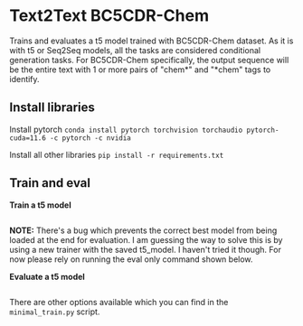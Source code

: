 # Text2Text BC5CDR-Chem
Trains and evaluates a t5 model trained with BC5CDR-Chem dataset. As it is with t5 or Seq2Seq models, all the tasks are considered conditional generation tasks. For BC5CDR-Chem specifically, the output sequence will be the entire text with 1 or more pairs of "chem*" and "*chem" tags to identify.

## Install libraries

Install pytorch
`conda install pytorch torchvision torchaudio pytorch-cuda=11.6 -c pytorch -c nvidia`

Install all other libraries
`pip install -r requirements.txt`

## Train and eval

**Train a t5 model**
```
```

**NOTE:** There's a bug which prevents the correct best model from being loaded at the end for evaluation. I am guessing the way to solve this is by using a new trainer with the saved t5_model. I haven't tried it though. For now please rely on running the eval only command shown below.

**Evaluate a t5 model**
```
```

There are other options available which you can find in the `minimal_train.py` script.

